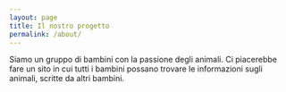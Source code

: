 ```yaml
---
layout: page
title: Il nostro progetto
permalink: /about/
---
```


Siamo un gruppo di bambini con la passione degli animali. Ci piacerebbe fare un sito in cui tutti i bambini possano trovare le informazioni sugli animali, scritte da altri bambini.